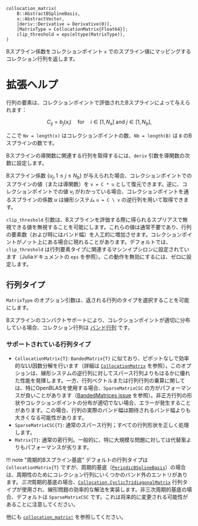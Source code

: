 ```
collocation_matrix(
    B::AbstractBSplineBasis,
    x::AbstractVector,
    [deriv::Derivative = Derivative(0)],
    [MatrixType = CollocationMatrix{Float64}];
    clip_threshold = eps(eltype(MatrixType)),
)
```

Bスプライン係数をコレクションポイント `x` でのスプライン値にマッピングするコレクション行列を返します。

# 拡張ヘルプ

行列の要素は、コレクションポイントで評価されたBスプラインによって与えられます：

$$
C_{ij} = b_j(x_i) \quad \text{for} \quad
i ∈ [1, N_x] \text{ and } j ∈ [1, N_b],
$$

ここで `Nx = length(x)` はコレクションポイントの数、`Nb = length(B)` は `B` のBスプラインの数です。

Bスプラインの導関数に関連する行列を取得するには、`deriv` 引数を導関数の次数に設定します。

Bスプライン係数 $\{u_j, 1 ≤ j ≤ N_b\}$ が与えられた場合、コレクションポイントでのスプラインの値（または導関数）を `v = C * u` として復元できます。逆に、コレクションポイントでの値 $v_i$ がわかっている場合、コレクションポイントを通るスプラインの係数 $u$ は線形システム `u = C \ v` の逆行列を用いて取得できます。

`clip_threshold` 引数は、Bスプラインを評価する際に得られるスプリアスで無視できる値を無視することを可能にします。これらの値は通常不要であり、行列の要素数（および時にはバンド幅）を人工的に増加させます。コレクションポイントがノット上にある場合に現れることがあります。デフォルトでは、`clip_threshold` は行列要素タイプに関連するマシンイプシロンに設定されています（Juliaドキュメントの `eps` を参照）。この動作を無効にするには、ゼロに設定します。

## 行列タイプ

`MatrixType` のオプション引数は、返される行列のタイプを選択することを可能にします。

Bスプラインのコンパクトサポートにより、コレクションポイントが適切に分布している場合、コレクション行列は [バンド行列](https://en.wikipedia.org/wiki/Band_matrix) です。

### サポートされている行列タイプ

  * `CollocationMatrix{T}`: `BandedMatrix{T}` に似ており、ピボットなしで効率的なLU因数分解を行います（詳細は [`CollocationMatrix`](@ref) を参照）。このオプションは、線形システムの逆行列に対してスパース行列よりもはるかに優れた性能を発揮します。一方、行列ベクトルまたは行列行列の乗算に関しては、特にOpenBLASを使用する場合、`SparseMatrixCSC` の方がパフォーマンスが良いことがあります（[BandedMatrices issue](https://github.com/JuliaLinearAlgebra/BandedMatrices.jl/issues/110) を参照）。非正方行列の形状やコレクションポイントの分布が適切でない場合、エラーが発生することがあります。この場合、行列の実際のバンド幅は期待されるバンド幅よりも大きくなる可能性があります。
  * `SparseMatrixCSC{T}`: 通常のスパース行列；すべての行列形状を正しく処理します。
  * `Matrix{T}`: 通常の密行列。一般的に、特に大規模な問題に対しては代替案よりもパフォーマンスが劣ります。

!!! note "周期的Bスプライン基底"
    デフォルトの行列タイプは `CollocationMatrix{T}` ですが、周期的基底（[`PeriodicBSplineBasis`](@ref)）の場合は、周期性のためにコレクション行列にいくつかのバンド外のエントリがあります。*三次*周期的基底の場合、[`Collocation.CyclicTridiagonalMatrix`](@ref) 行列タイプが使用され、線形問題の効率的な解法を実装します。非三次周期的基底の場合、デフォルトは `SparseMatrixCSC` です。これは将来的に変更される可能性があることに注意してください。


他にも [`collocation_matrix!`](@ref) を参照してください。
